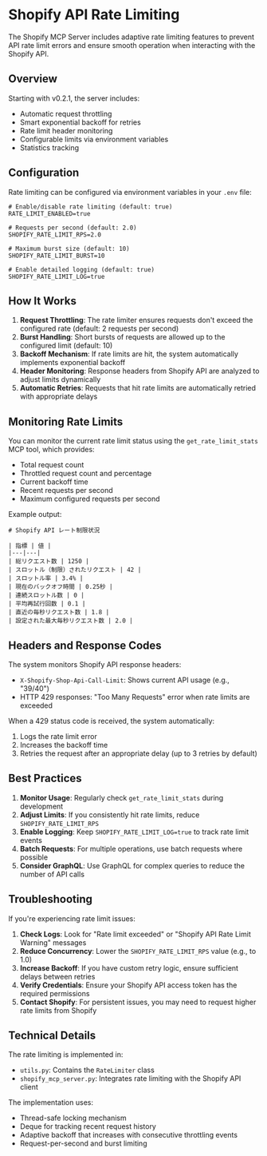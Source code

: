 # Shopify API Rate Limiting

The Shopify MCP Server includes adaptive rate limiting features to prevent API rate limit errors and ensure smooth operation when interacting with the Shopify API.

## Overview

Starting with v0.2.1, the server includes:

- Automatic request throttling
- Smart exponential backoff for retries
- Rate limit header monitoring
- Configurable limits via environment variables
- Statistics tracking

## Configuration

Rate limiting can be configured via environment variables in your `.env` file:

```
# Enable/disable rate limiting (default: true)
RATE_LIMIT_ENABLED=true

# Requests per second (default: 2.0)
SHOPIFY_RATE_LIMIT_RPS=2.0

# Maximum burst size (default: 10)
SHOPIFY_RATE_LIMIT_BURST=10

# Enable detailed logging (default: true)
SHOPIFY_RATE_LIMIT_LOG=true
```

## How It Works

1. **Request Throttling**: The rate limiter ensures requests don't exceed the configured rate (default: 2 requests per second)
2. **Burst Handling**: Short bursts of requests are allowed up to the configured limit (default: 10)
3. **Backoff Mechanism**: If rate limits are hit, the system automatically implements exponential backoff
4. **Header Monitoring**: Response headers from Shopify API are analyzed to adjust limits dynamically
5. **Automatic Retries**: Requests that hit rate limits are automatically retried with appropriate delays

## Monitoring Rate Limits

You can monitor the current rate limit status using the `get_rate_limit_stats` MCP tool, which provides:

- Total request count
- Throttled request count and percentage
- Current backoff time
- Recent requests per second
- Maximum configured requests per second

Example output:

```
# Shopify API レート制限状況

| 指標 | 値 |
|---|---|
| 総リクエスト数 | 1250 |
| スロットル（制限）されたリクエスト | 42 |
| スロットル率 | 3.4% |
| 現在のバックオフ時間 | 0.25秒 |
| 連続スロットル数 | 0 |
| 平均再試行回数 | 0.1 |
| 直近の毎秒リクエスト数 | 1.8 |
| 設定された最大毎秒リクエスト数 | 2.0 |
```

## Headers and Response Codes

The system monitors Shopify API response headers:

- `X-Shopify-Shop-Api-Call-Limit`: Shows current API usage (e.g., "39/40")
- HTTP 429 responses: "Too Many Requests" error when rate limits are exceeded

When a 429 status code is received, the system automatically:
1. Logs the rate limit error
2. Increases the backoff time
3. Retries the request after an appropriate delay (up to 3 retries by default)

## Best Practices

1. **Monitor Usage**: Regularly check `get_rate_limit_stats` during development
2. **Adjust Limits**: If you consistently hit rate limits, reduce `SHOPIFY_RATE_LIMIT_RPS`
3. **Enable Logging**: Keep `SHOPIFY_RATE_LIMIT_LOG=true` to track rate limit events
4. **Batch Requests**: For multiple operations, use batch requests where possible
5. **Consider GraphQL**: Use GraphQL for complex queries to reduce the number of API calls

## Troubleshooting

If you're experiencing rate limit issues:

1. **Check Logs**: Look for "Rate limit exceeded" or "Shopify API Rate Limit Warning" messages
2. **Reduce Concurrency**: Lower the `SHOPIFY_RATE_LIMIT_RPS` value (e.g., to 1.0)
3. **Increase Backoff**: If you have custom retry logic, ensure sufficient delays between retries
4. **Verify Credentials**: Ensure your Shopify API access token has the required permissions
5. **Contact Shopify**: For persistent issues, you may need to request higher rate limits from Shopify

## Technical Details

The rate limiting is implemented in:
- `utils.py`: Contains the `RateLimiter` class
- `shopify_mcp_server.py`: Integrates rate limiting with the Shopify API client

The implementation uses:
- Thread-safe locking mechanism
- Deque for tracking recent request history
- Adaptive backoff that increases with consecutive throttling events
- Request-per-second and burst limiting